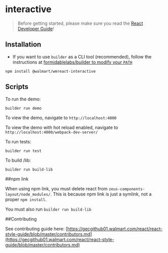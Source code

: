 # interactive

> Before getting started, please make sure you read the [React Developer Guide](https://gecgithub01.walmart.com/react/react-dev-guide)!

## Installation

  * If you want to use `builder` as a CLI tool (recommended), follow the instructions at [formidablelabs/builder to modify your `PATH`](https://github.com/formidablelabs/builder#local-install)

```
npm install @walmart/wmreact-interactive
```

## Scripts

To run the demo:

```
builder run demo
```

To view the demo, navigate to `http://localhost:4000`

To view the demo with hot reload enabled, navigate to `http://localhost:4000/webpack-dev-server/`

To run tests:

```
builder run test
```

To build /lib:

```
builder run build-lib
```

##npm link

When using npm link, you must delete react from `zeus-components-layout/node_modules/`. This is because npm link is just a symlink, not a proper `npm install`.

You must also run `builder run build-lib`

##Contributing

See contributing guide here: [https://gecgithub01.walmart.com/react/react-style-guide/blob/master/contributors.md](https://gecgithub01.walmart.com/react/react-style-guide/blob/master/contributors.md)

